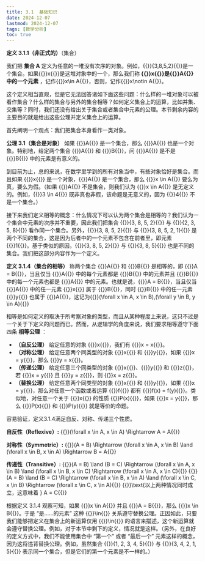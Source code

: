 ```yaml
---
title: 3.1  基础知识
date: 2024-12-07
lastmod: 2024-12-07
tags: [数学分析]
toc: true
---
```


**定义 3.1.1（非正式的）**（集合）

我们把  **集合 A**  定义为任意的一堆没有次序的对象。例如，{{<latex display="false">}}\{3,8,5,2\}{{</latex>}}是一个集合。如果{{<latex display="false">}}x{{</latex>}}是这堆对象中的一个，那么我们称  **{{<latex display="false">}}x{{</latex>}}是{{<latex display="false">}}A{{</latex>}}中的一个元素** ，记作{{<latex display="false">}}x\in A{{</latex>}}，否则，记作{{<latex display="false">}}x\notin A{{</latex>}}。

这个定义相当直观，但是它无法回答诸如下面这些问题：什么样的一堆对象可以被看作集合？什么样的集合与另外的集合相等？如何定义集合上的运算，比如并集、交集等？同时，我们还没有给出关于集合或者集合中元素的公理。本节剩余内容的主要目的就是给出这些公理并定义集合上的运算。

首先阐明一个观点：我们把集合本身看作一类对象。

**公理 3.1（集合是对象）** 如果 {{<latex display="false">}}A{{</latex>}} 是一个集合，那么 {{<latex display="false">}}A{{</latex>}} 也是一个对象。特别地，给定两个集合 {{<latex display="false">}}A{{</latex>}} 和 {{<latex display="false">}}B{{</latex>}}，问 {{<latex display="false">}}A{{</latex>}} 是不是 {{<latex display="false">}}B{{</latex>}} 中的元素是有意义的。

到目前为止，总的来说，在数学里学到的所有对象当中，有些对象恰好是集合。而且如果 {{<latex display="false">}}x{{</latex>}} 是一个对象，{{<latex display="false">}}A{{</latex>}} 是一个集合，那么 {{<latex display="false">}}x \in A{{</latex>}} 要么为真，要么为假。（如果 {{<latex display="false">}}A{{</latex>}} 不是集合，则我们认为 {{<latex display="false">}}x \in A{{</latex>}} 是无定义的。例如，{{<latex display="false">}}3 \in 4{{</latex>}} 既非真也非假，该命题是无意义的，因为 {{<latex display="false">}}4{{</latex>}} 不是一个集合。）

接下来我们定义相等的概念：什么情况下可以认为两个集合是相等的？我们认为一个集合中元素的次序并不重要，因此我们把集合 {{<latex display="false">}}\{3, 8, 5, 2\}{{</latex>}} 与 {{<latex display="false">}}\{2, 3, 5, 8\}{{</latex>}} 看作同一个集合。另外，{{<latex display="false">}}\{3, 8, 5, 2\}{{</latex>}} 与 {{<latex display="false">}}\{3, 8, 5, 2, 1\}{{</latex>}} 是两个不同的集合，这是因为后者中的一个元素不包含在前者里，即元素 {{<latex display="false">}}1{{</latex>}}。基于类似的原因，{{<latex display="false">}}\{3, 8, 5, 2\}{{</latex>}} 与 {{<latex display="false">}}\{3, 8, 5\}{{</latex>}} 也是不同的集合。我们把这部分内容作为一个定义。

**定义 3.1.4（集合的相等）** 称两个集合 {{<latex display="false">}}A{{</latex>}} 和 {{<latex display="false">}}B{{</latex>}} 是相等的，即 {{<latex display="false">}}A = B{{</latex>}}，当且仅当 {{<latex display="false">}}A{{</latex>}} 中的每个元素都是 {{<latex display="false">}}B{{</latex>}} 中的元素并且 {{<latex display="false">}}B{{</latex>}} 中的每一个元素也都是 {{<latex display="false">}}A{{</latex>}} 中的元素。也就是说，{{<latex display="false">}}A = B{{</latex>}}，当且仅当 {{<latex display="false">}}A{{</latex>}} 中的任一元素 {{<latex display="false">}}x{{</latex>}} 属于 {{<latex display="false">}}B{{</latex>}}，同时 {{<latex display="false">}}B{{</latex>}} 中的任一元素 {{<latex display="false">}}y{{</latex>}} 也属于 {{<latex display="false">}}A{{</latex>}}，这记为{{<latex display="false">}}(\forall x \in A, x \in B),(\forall y \in B, y \in A){{</latex>}}

相等是如何定义的取决于所考察对象的类型，而且从某种程度上来说，这只不过是一个关于下定义的问题而已。然而，从逻辑学的角度来说，我们要求相等遵守下面四条 **相等公理** ：

- **（自反公理）** 给定任意的对象 {{<latex display="false">}}x{{</latex>}}，我们有 {{<latex display="false">}}x = x{{</latex>}}。
- **（对称公理）** 给定任意两个同类型的对象 {{<latex display="false">}}x{{</latex>}} 和 {{<latex display="false">}}y{{</latex>}}，如果 {{<latex display="false">}}x = y{{</latex>}}，那么 {{<latex display="false">}}y = x{{</latex>}}。
- **（传递公理）** 给定任意三个同类型的对象 {{<latex display="false">}}x{{</latex>}}、{{<latex display="false">}}y{{</latex>}} 和 {{<latex display="false">}}z{{</latex>}}，若 {{<latex display="false">}}x = y{{</latex>}} 且 {{<latex display="false">}}y = z{{</latex>}}，则 {{<latex display="false">}}x = z{{</latex>}}。
- **（替换公理）** 给定任意两个同类型的对象 {{<latex display="false">}}x{{</latex>}} 和 {{<latex display="false">}}y{{</latex>}}，如果 {{<latex display="false">}}x = y{{</latex>}}，那么对任意一个函数或者运算 {{<latex display="false">}}f{{</latex>}} 都有 {{<latex display="false">}}f(x) = f(y){{</latex>}}。类似地，对任意一个关于 {{<latex display="false">}}x{{</latex>}} 的性质 {{<latex display="false">}}P(x){{</latex>}}，如果 {{<latex display="false">}}x = y{{</latex>}}，那么 {{<latex display="false">}}P(x){{</latex>}} 和 {{<latex display="false">}}P(y){{</latex>}} 就是等价的命题。

容易验证，定义3.1.4满足自反、对称、传递三个性质。

**自反性（Reflexive）:**
{{<latex display="false">}}(\forall x \in A, x \in A) \Rightarrow A = A{{</latex>}}

**对称性（Symmetric）:**
{{<latex display="false">}}(A = B) \Rightarrow (\forall x \in A, x \in B) \land (\forall x \in B, x \in A) \Rightarrow B = A{{</latex>}}

**传递性（Transitive）:**
{{<latex display="false">}}(A = B) \land (B = C) \Rightarrow (\forall x \in A, x \in B) \land (\forall x \in B, x \in C) \Rightarrow (\forall x \in A, x \in C){{</latex>}}
{{<latex display="false">}}(A = B) \land (B = C) \Rightarrow (\forall x \in B, x \in A) \land (\forall x \in C, x \in B) \Rightarrow (\forall x \in C, x \in A){{</latex>}}
{{<latex display="false">}}\text{以上两种情况同时成立，这意味着 } A = C{{</latex>}}

根据定义 3.1.4 观察可知，如果 {{<latex display="false">}}x \in A{{</latex>}} 并且 {{<latex display="false">}}A = B{{</latex>}}，那么 {{<latex display="false">}}x \in B{{</latex>}}。于是 “是……的元素” 这种 {{<latex display="false">}}\in{{</latex>}} 关系遵守替换公理。正因如此，只要我们能够把定义在集合上的新运算仅用 {{<latex display="false">}}\in{{</latex>}} 的语言来描述，这个新运算就会遵守替换公理。例如，对于本节中剩下的定义，情况就是这样。（另外，在良好的定义方式中，我们不能使用集合中 “第一个” 或者 “最后一个” 元素这样的概念，因为这将违背替换公理。例如，虽然集合 {{<latex display="false">}}\{1, 2, 3, 4, 5\}{{</latex>}} 与 {{<latex display="false">}}\{3, 4, 2, 1, 5\}{{</latex>}} 表示同一个集合，但是它们的第一个元素是不一样的。）